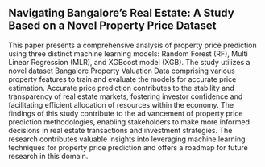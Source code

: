 ## Navigating Bangalore’s Real Estate: A Study Based on a Novel Property Price Dataset

This paper presents a comprehensive analysis of
 property price prediction using three distinct machine learning
 models: Random Forest (RF), Multi Linear Regression (MLR),
 and XGBoost model (XGB). The study utilizes a novel dataset
Bangalore Property Valuation Data comprising various property
 features to train and evaluate the models for accurate price
 estimation. Accurate price prediction contributes to the stability
 and transparency of real estate markets, fostering investor
 confidence and facilitating efficient allocation of resources within
 the economy. The findings of this study contribute to the ad
vancement of property price prediction methodologies, enabling
 stakeholders to make more informed decisions in real estate
 transactions and investment strategies. The research contributes
 valuable insights into leveraging machine learning techniques
 for property price prediction and offers a roadmap for future
 research in this domain.

